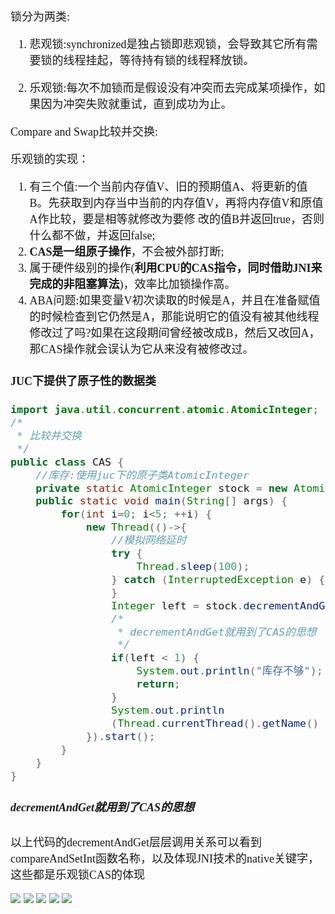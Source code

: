 <font size = 4 face = "黑体">

锁分为两类:

1. 悲观锁:synchronized是独占锁即悲观锁，会导致其它所有需要锁的线程挂起，等待持有锁的线程释放锁。

2. 乐观锁:每次不加锁而是假设没有冲突而去完成某项操作，如果因为冲突失败就重试，直到成功为止。

Compare and Swap比较并交换:

乐观锁的实现：

1. 有三个值:一个当前内存值V、旧的预期值A、将更新的值B。先获取到内存当中当前的内存值V，再将内存值V和原值A作比较，要是相等就修改为要修
改的值B并返回true，否则什么都不做，并返回false;
2. **CAS是一组原子操作**，不会被外部打断;
3. 属于硬件级别的操作(**利用CPU的CAS指令，同时借助JNI来完成的非阻塞算法**)，效率比加锁操作高。
4. ABA问题:如果变量V初次读取的时候是A，并且在准备赋值的时候检查到它仍然是A，那能说明它的值没有被其他线程修改过了吗?如果在这段期间曾经被改成B，然后又改回A，那CAS操作就会误认为它从来没有被修改过。

#### JUC下提供了原子性的数据类

```java
import java.util.concurrent.atomic.AtomicInteger;
/*
 * 比较并交换
 */
public class CAS {
	//库存:使用juc下的原子类AtomicInteger
	private static AtomicInteger stock = new AtomicInteger(5);
	public static void main(String[] args) {
		for(int i=0; i<5; ++i) {
			new Thread(()->{
				//模拟网络延时
				try {
					Thread.sleep(100);
				} catch (InterruptedException e) {
				}
				Integer left = stock.decrementAndGet();
				/*
				 * decrementAndGet就用到了CAS的思想
				 */
				if(left < 1) {
					System.out.println("库存不够");
					return;
				}
				System.out.println
				(Thread.currentThread().getName() + "抢到了一件"+"----还剩" + left);
			}).start();
		}
	}
}
```

##### decrementAndGet就用到了CAS的思想

以上代码的decrementAndGet层层调用关系可以看到compareAndSetInt函数名称，以及体现JNI技术的native关键字，这些都是乐观锁CAS的体现

<img src = "https://img-blog.csdnimg.cn/20201006174925585.png">
<img src = "https://img-blog.csdnimg.cn/20201006174935639.png">
<img src = "https://img-blog.csdnimg.cn/20201006174947547.png">
<img src = "https://img-blog.csdnimg.cn/20201006174925585.png">
<img src = "https://img-blog.csdnimg.cn/20201006180514580.png">



</font>
